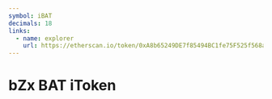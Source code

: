 ```yaml
---
symbol: iBAT
decimals: 18
links:
  - name: explorer
    url: https://etherscan.io/token/0xA8b65249DE7f85494BC1fe75F525f568aa7dfa39
---
```


# bZx BAT iToken
